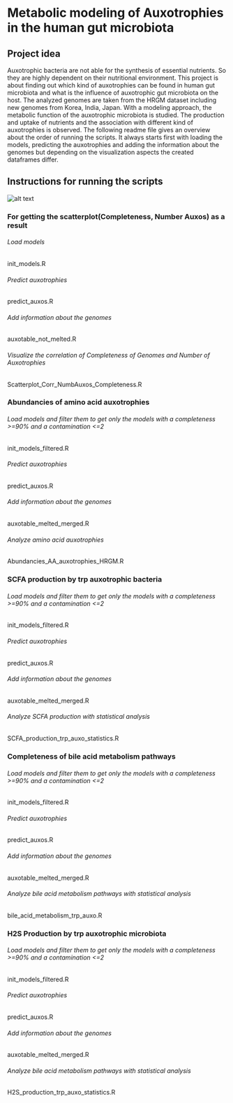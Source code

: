 # Metabolic modeling of Auxotrophies in the human gut microbiota

## Project idea

Auxotrophic bacteria are not able for the synthesis of essential nutrients. So they are highly dependent on their nutritional environment. This project is about finding out which kind of auxotrophies can be found in human gut microbiota and what is the influence of auxotrophic gut microbiota on the host. The analyzed genomes are taken from the HRGM dataset including new genomes from Korea, India, Japan. With a  modeling approach, the metabolic function of the auxotrophic microbiota is studied. The production and uptake of nutrients and the association with different kind of auxotrophies is observed.  The following readme file gives an overview about the order of running the scripts. It always starts first with loading the models, predicting the auxotrophies and adding the information about the genomes but depending on the visualization aspects the created dataframes differ. 

## Instructions for running the scripts
![alt text](https://cau-git.rz.uni-kiel.de/AEF/nutriinformatik/svenja/auxotrophies_hrgm/-/blob/75adb296b928357ead5676ee3a47ea4dce2d825a/output/plots/Overview_Order_running_scripts.png)

### For getting the scatterplot(Completeness, Number Auxos) as a result

###### Load models

init_models.R

###### Predict auxotrophies

predict_auxos.R

###### Add information about the genomes

auxotable_not_melted.R

###### Visualize the correlation of Completeness of Genomes and Number of Auxotrophies

Scatterplot_Corr_NumbAuxos_Completeness.R



### Abundancies of amino acid auxotrophies

###### Load models and filter them to get only the models with a completeness >=90% and a contamination <=2

init_models_filtered.R

###### Predict auxotrophies 

predict_auxos.R

###### Add information about the genomes

auxotable_melted_merged.R

###### Analyze amino acid auxotrophies

Abundancies_AA_auxotrophies_HRGM.R



### SCFA production by trp auxotrophic bacteria

###### Load models and filter them to get only the models with a completeness >=90% and a contamination <=2

init_models_filtered.R

###### Predict auxotrophies 

predict_auxos.R

###### Add information about the genomes

auxotable_melted_merged.R

###### Analyze SCFA production with statistical analysis

SCFA_production_trp_auxo_statistics.R



### Completeness of bile acid metabolism pathways

###### Load models and filter them to get only the models with a completeness >=90% and a contamination <=2

init_models_filtered.R

###### Predict auxotrophies 

predict_auxos.R

###### Add information about the genomes

auxotable_melted_merged.R

###### Analyze bile acid metabolism pathways with statistical analysis

bile_acid_metabolism_trp_auxo.R



### H2S Production by trp auxotrophic microbiota

###### Load models and filter them to get only the models with a completeness >=90% and a contamination <=2

init_models_filtered.R

###### Predict auxotrophies 

predict_auxos.R

###### Add information about the genomes

auxotable_melted_merged.R

###### Analyze bile acid metabolism pathways with statistical analysis

H2S_production_trp_auxo_statistics.R





